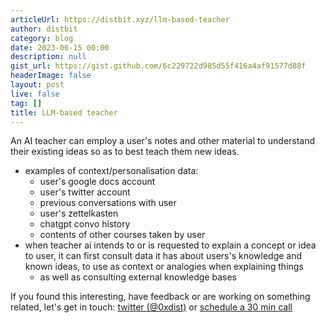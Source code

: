 ```yaml
---
articleUrl: https://distbit.xyz/llm-based-teacher
author: distbit
category: blog
date: 2023-06-15 00:00
description: null
gist_url: https://gist.github.com/6c229722d985d55f416a4af91577d88f
headerImage: false
layout: post
live: false
tag: []
title: LLM-based teacher
---
```





An AI teacher can employ a user's notes and other material to understand their existing ideas so as to best teach them new ideas.  
- examples of context/personalisation data:  
	- user's google docs account  
	- user's twitter account  
	- previous conversations with user  
	- user's zettelkasten  
	- chatgpt convo history  
	- contents of other courses taken by user  
- when teacher ai intends to or is requested to explain a concept or idea to user, it can first consult data it has about users's knowledge and known ideas, to use as context or analogies when explaining things  
	- as well as consulting external knowledge bases  

If you found this interesting, have feedback or are working on something related, let's get in touch: [twitter (@0xdist)](https://twitter.com/0xdist) or [schedule a 30 min call](https://cal.com/distbit/30min)